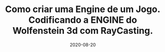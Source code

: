 ---
layout: page
title: "Como criar uma Engine de um Jogo. Codificando a ENGINE do Wolfenstein 3d com RayCasting."
date: 2020-08-20
type: video
description: Esta é a quarta parte desta série onde implemento uma engine de Raycasting. Neste vídeo introduzo o conceito de câmera.
entry_number: 89
youtube_video_id: 3bal9wLpJ6w
repository: 0089-engine-de-raycasting-parte4
has_code: false
has_p5: false
tags: [Wolfenstein 3D,Raycasting,Computação Gráfica, Engine, Câmera]
playlists: [Engine de Raycasting]
permalink: /engine-raycasting-parte4/
---